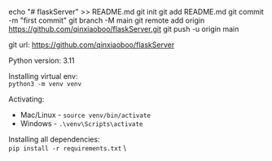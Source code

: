 echo "# flaskServer" >> README.md
git init
git add README.md
git commit -m "first commit"
git branch -M main
git remote add origin https://github.com/qinxiaoboo/flaskServer.git
git push -u origin main


git url:
https://github.com/qinxiaoboo/flaskServer




Python version: 3.11

Installing virtual env: \
`python3 -m venv venv`

Activating:
 - Mac/Linux - `source venv/bin/activate`
 - Windows - `.\venv\Scripts\activate`

Installing all dependencies: \
`pip install -r requirements.txt` \